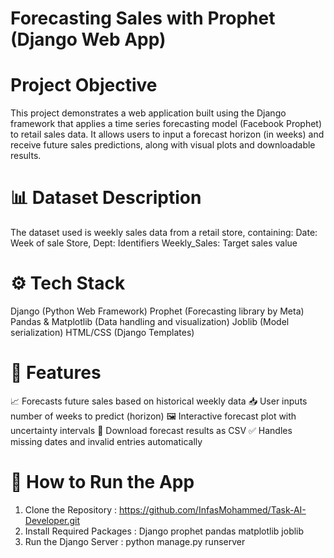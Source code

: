 # Forecasting Sales with Prophet (Django Web App)

# Project Objective
This project demonstrates a web application built using the Django framework that applies a time series forecasting model (Facebook Prophet) to retail sales data.
It allows users to input a forecast horizon (in weeks) and receive future sales predictions, along with visual plots and downloadable results.

# 📊 Dataset Description
The dataset used is weekly sales data from a retail store, containing:
Date: Week of sale
Store, Dept: Identifiers
Weekly_Sales: Target sales value

# ⚙️ Tech Stack
Django (Python Web Framework)
Prophet (Forecasting library by Meta)
Pandas & Matplotlib (Data handling and visualization)
Joblib (Model serialization)
HTML/CSS (Django Templates)

# 🧪 Features
📈 Forecasts future sales based on historical weekly data
📥 User inputs number of weeks to predict (horizon)
🖼️ Interactive forecast plot with uncertainty intervals
📎 Download forecast results as CSV
✅ Handles missing dates and invalid entries automatically

# 🔧 How to Run the App
1. Clone the Repository : https://github.com/InfasMohammed/Task-AI-Developer.git
2. Install Required Packages : Django
   prophet
   pandas
   matplotlib
   joblib
3. Run the Django Server : python manage.py runserver
